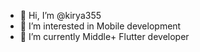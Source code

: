 - 👋 Hi, I’m @kirya355
- 👀 I’m interested in Mobile development 
- 🌱 I’m currently Middle+ Flutter developer

<!---
kirya355/kirya355 is a ✨ special ✨ repository because its `README.md` (this file) appears on your GitHub profile.
You can click the Preview link to take a look at your changes.
--->
